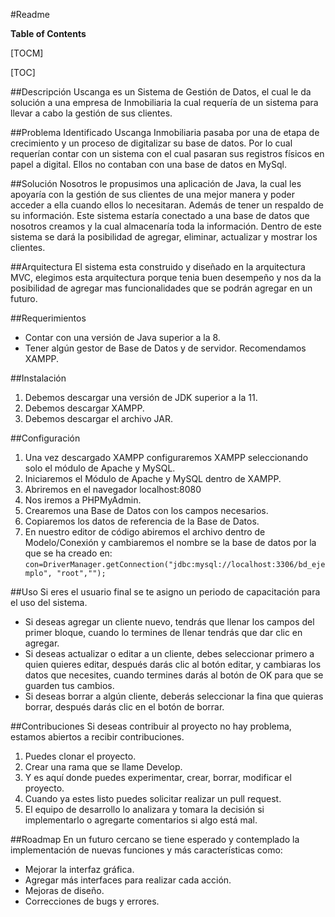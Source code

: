#Readme


**Table of Contents**

[TOCM]

[TOC]

##Descripción
Uscanga es un Sistema de Gestión de Datos, el cual le da solución a una empresa de Inmobiliaria la cual requería de un sistema para llevar a cabo la gestión de sus clientes. 

##Problema Identificado
Uscanga Inmobiliaria pasaba por una de etapa de crecimiento y un proceso de digitalizar su base de datos. Por lo cual requerían contar con un sistema con el cual pasaran sus registros físicos en papel a digital. Ellos no contaban con una base de datos en MySql.

##Solución
Nosotros le propusimos una aplicación de Java, la cual les apoyaría con la gestión de sus clientes de una mejor manera y poder acceder a ella cuando ellos lo necesitaran. Además de tener un respaldo de su información. Este sistema estaría conectado a una base de datos que nosotros creamos y la cual almacenaría toda la información. Dentro de este sistema se dará la posibilidad de agregar, eliminar, actualizar y mostrar los clientes.

##Arquitectura
El sistema esta construido y diseñado en la arquitectura MVC, elegimos esta arquitectura porque tenia buen desempeño y nos da la posibilidad de agregar mas funcionalidades que se podrán agregar en un futuro.

##Requerimientos
- Contar con una versión de Java superior a la 8.
- Tener algún gestor de Base de Datos y de servidor. Recomendamos XAMPP.

##Instalación
1. Debemos descargar una versión de JDK superior a la 11.
2. Debemos descargar XAMPP. 
3. Debemos descargar el archivo JAR. 

##Configuración
1. Una vez descargado XAMPP configuraremos XAMPP seleccionando solo el módulo de Apache y MySQL.
2. Iniciaremos el Módulo de Apache y MySQL dentro de XAMPP. 
3. Abriremos en el navegador localhost:8080 
4. Nos iremos a PHPMyAdmin. 
5. Crearemos una Base de Datos con los campos necesarios. 
6. Copiaremos los datos de referencia de la Base de Datos. 
7. En nuestro editor de código abiremos el archivo dentro de Modelo/Conexión y cambiaremos el nombre se la base de datos por la que se ha creado  en:
`con=DriverManager.getConnection("jdbc:mysql://localhost:3306/bd_ejemplo", "root","");`

##Uso
Si eres el usuario final se te asigno un periodo de capacitación para el uso del sistema.
- Si deseas agregar un cliente nuevo, tendrás que llenar los campos del primer bloque, cuando lo termines de llenar tendrás que dar clic en agregar.
- Si deseas actualizar o editar a un cliente, debes seleccionar primero a quien quieres editar, después darás clic al botón editar, y cambiaras los datos que necesites, cuando termines darás al botón de OK para que se guarden tus cambios.
- Si deseas borrar a algún cliente, deberás seleccionar la fina que quieras borrar, después darás clic en el botón de borrar.

##Contribuciones
Si deseas contribuir al proyecto no hay problema, estamos abiertos a recibir contribuciones. 
1. Puedes clonar el proyecto.
2. Crear una rama que se llame Develop.
3. Y es aquí donde puedes experimentar, crear, borrar, modificar el proyecto.
4. Cuando ya estes listo puedes solicitar realizar un pull request.
5. El equipo de desarrollo lo analizara y tomara la decisión si implementarlo o agregarte comentarios si algo está mal.

##Roadmap
En un futuro cercano se tiene esperado y contemplado la implementación de nuevas funciones y más características como:
- Mejorar la interfaz gráfica.
- Agregar más interfaces para realizar cada acción.
- Mejoras de diseño.
- Correcciones de bugs y errores.
